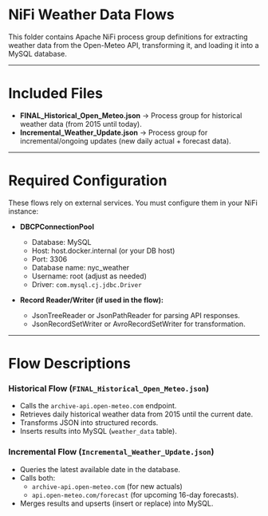 # NiFi Weather Data Flows

This folder contains Apache NiFi process group definitions for extracting weather data from the Open-Meteo API, transforming it, and loading it into a MySQL database.

---

# Included Files

- **FINAL_Historical_Open_Meteo.json** → Process group for historical weather data (from 2015 until today).  
- **Incremental_Weather_Update.json** → Process group for incremental/ongoing updates (new daily actual + forecast data).  

---

# Required Configuration

These flows rely on external services. You must configure them in your NiFi instance:

- **DBCPConnectionPool**  
  - Database: MySQL  
  - Host: host.docker.internal (or your DB host)  
  - Port: 3306  
  - Database name: nyc_weather  
  - Username: root (adjust as needed)  
  - Driver: `com.mysql.cj.jdbc.Driver`  

- **Record Reader/Writer (if used in the flow):**  
  - JsonTreeReader or JsonPathReader for parsing API responses.  
  - JsonRecordSetWriter or AvroRecordSetWriter for transformation.  

---

# Flow Descriptions

### Historical Flow (`FINAL_Historical_Open_Meteo.json`)  
- Calls the `archive-api.open-meteo.com` endpoint.  
- Retrieves daily historical weather data from 2015 until the current date.  
- Transforms JSON into structured records.  
- Inserts results into MySQL (`weather_data` table).  

### Incremental Flow (`Incremental_Weather_Update.json`)  
- Queries the latest available date in the database.  
- Calls both:  
  - `archive-api.open-meteo.com` (for new actuals)  
  - `api.open-meteo.com/forecast` (for upcoming 16-day forecasts).  
- Merges results and upserts (insert or replace) into MySQL.  
